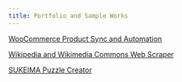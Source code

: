 ```yaml
---
title: Portfolio and Sample Works
---
```


[WooCommerce Product Sync and Automation](./woocommerce-sync/)

[Wikipedia and Wikimedia Commons Web Scraper](./wikimedia-commons-scraper/)

[SUKEIMA Puzzle Creator](./sukeima/)
